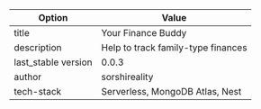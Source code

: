 | Option              | Value                              |
|---------------------|------------------------------------|
| title               | Your Finance Buddy                 |
| description         | Help to track family-type finances |
| last_stable version | 0.0.3                              |
| author              | sorshireality                      |
| tech-stack          | Serverless, MongoDB Atlas, Nest    | 
